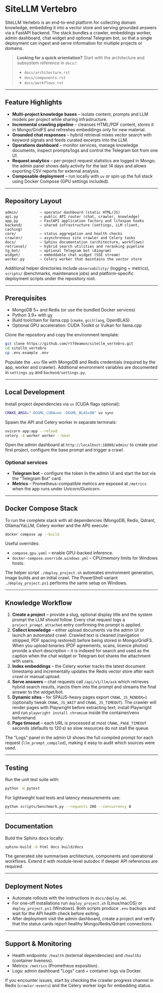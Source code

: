 # SiteLLM Vertebro

SiteLLM Vertebro is an end-to-end platform for collecting domain knowledge,
embedding it into a vector store and serving grounded answers via a FastAPI
backend.  The stack bundles a crawler, embeddings worker, admin dashboard,
chat widget and optional Telegram bot, so that a single deployment can ingest
and serve information for multiple projects or domains.

> **Looking for a quick orientation?** Start with the architecture and
> subsystem reference in `docs/`:
> - `docs/architecture.rst`
> - `docs/components.rst`
> - `docs/workflows.rst`

---

## Feature Highlights

- **Multi-project knowledge bases** – isolate content, prompts and LLM models
  per project while sharing infrastructure.
- **Incremental crawling pipeline** – cleanses HTML/PDF content, stores it in
  Mongo/GridFS and refreshes embeddings only for new material.
- **Grounded chat responses** – hybrid retrieval mixes vector search with
  keyword signals and feeds curated excerpts into the LLM.
- **Operations dashboard** – monitor services, manage knowledge documents,
  inspect prompts/logs and control the Telegram bot from one UI.
- **Request analytics** – per-project request statistics are logged in Mongo;
  the admin panel shows daily activity for the last 14 days and allows
  exporting CSV reports for external analysis.
- **Composable deployment** – run locally with `uv` or spin up the full stack
  using Docker Compose (GPU settings included).

---

## Repository Layout

```
admin/          – operator dashboard (static HTML/JS)
api.py          – public API router (chat, crawler, knowledge)
app.py          – FastAPI application factory and lifespan hooks
backend/        – shared infrastructure (settings, LLM client, caching)
core/           – status aggregation and health checks
crawler/        – asynchronous site crawler and Celery tasks
docs/           – Sphinx documentation (architecture, workflows)
retrieval/      – hybrid search utilities and reranking pipeline
tg_bot/         – optional Telegram bot (Aiogram)
widget/         – embeddable chat widget (SSE stream)
worker.py       – Celery worker that maintains the vector store
```

Additional helper directories include `observability/` (logging + metrics),
`scripts/` (benchmarks, maintenance jobs) and platform-specific deployment
scripts under the repository root.

---

## Prerequisites

- MongoDB 5+ and Redis (or use the bundled Docker services)
- Python 3.9+ with [uv](https://github.com/astral-sh/uv)
- Build toolchain for llama.cpp (`cmake`, `gcc`/`clang`, OpenBLAS)
- Optional GPU acceleration: CUDA Toolkit or Vulkan for llama.cpp

Clone the repository and copy the environment template:

```bash
git clone https://github.com/rtfdeamon/sitellm_vertebro.git
cd sitellm_vertebro
cp .env.example .env
```

Populate the `.env` file with MongoDB and Redis credentials (required by the
app, worker and crawler).  Additional environment variables are documented in
`settings.py` and `backend/settings.py`.

---

## Local Development

Install project dependencies via `uv` (CUDA flags optional):

```bash
CMAKE_ARGS="-DGGML_CUDA=on -DGGML_BLAS=ON" uv sync
```

Spawn the API and Celery worker in separate terminals:

```bash
uvicorn app:app --reload
celery -A worker worker --beat
```

Open the admin dashboard at `http://localhost:18080/admin/` to create your
first project, configure the base prompt and trigger a crawl.

### Optional services

- **Telegram bot** – configure the token in the admin UI and start the bot via
  the "Telegram Bot" card.
- **Metrics** – Prometheus-compatible metrics are exposed at `/metrics` when
  the app runs under Uvicorn/Gunicorn.

---

## Docker Compose Stack

To run the complete stack with all dependencies (MongoDB, Redis, Qdrant,
Ollama/YaLLM, Celery worker and the API) execute:

```bash
docker compose up --build
```

Useful overrides:

- `compose.gpu.yaml` – enable GPU-backed inference.
- `docker-compose.override.windows.yml` – CPU/memory limits for Windows hosts.

The helper script `./deploy_project.sh` automates environment generation,
image builds and an initial crawl.  The PowerShell variant `./deploy_project.ps1`
performs the same setup on Windows.

---

## Knowledge Workflow

1. **Create a project** – provide a slug, optional display title and the
   system prompt the LLM should follow.  Every chat request logs a
   `project_prompt_attached` entry confirming the prompt is applied.
2. **Collect knowledge** – either upload documents via the admin UI or launch
   an automated crawl.  Crawled text is cleaned (navigation stripped, PDF
   spacing restored) before being stored in Mongo/GridFS.  When you upload
   binaries (PDF agreements, scans, licence photos) provide a short
   description – it is indexed for search and used as the caption when the
   chat widget or Telegram bot shares the attachment with users.
3. **Index embeddings** – the Celery worker tracks the latest document
   timestamp and incrementally updates the Redis vector store after each
   crawl or manual upload.
4. **Serve answers** – chat requests call `/api/v1/llm/ask` which retrieves
   hybrid search results, injects them into the prompt and streams the final
   answer to the widget/bot.
5. **Dynamic sites** – for SPA/JS-heavy pages export `CRAWL_JS_RENDER=1`
   (optionally tweak `CRAWL_JS_WAIT` and `CRAWL_JS_TIMEOUT`). The crawler will
   render pages with Playwright before extracting text; install Playwright and
   run `playwright install chromium` inside the container/venv beforehand.
6. **Page timeout** – each URL is processed at most `CRAWL_PAGE_TIMEOUT`
   seconds (defaults to 120 s) so slow resources do not stall the queue.

The "Logs" panel in the admin UI shows the full compiled prompt for each
request (`llm_prompt_compiled`), making it easy to audit which sources were
used.

---

## Testing

Run the unit test suite with:

```bash
python -m pytest
```

For lightweight load tests and latency measurements use:

```bash
python scripts/benchmark.py --requests 200 --concurrency 8
```

---

## Documentation

Build the Sphinx docs locally:

```bash
sphinx-build -b html docs build/docs
```

The generated site summarises architecture, components and operational
workflows.  Extend it with module-level autodoc if deeper API references are
required.

---

## Deployment Notes

- Automate rollouts with the instructions in `docs/deploy.md`.
- For one-off installations run `deploy_project.sh` (Linux/macOS) or
  `deploy_project.ps1` (Windows).  Both scripts produce `.env` backups and wait
  for the API health check before exiting.
- After deployment visit the admin dashboard, create a project and verify that
  the status cards report healthy Mongo/Redis/Qdrant connections.

---

## Support & Monitoring

- Health endpoints: `/health` (external dependencies) and `/healthz`
  (container liveness).
- Metrics: `/metrics` (Prometheus exposition).
- Logs: admin dashboard "Logs" card + container logs via Docker.

If you encounter issues, start by checking the crawler progress channel in
Redis (`crawler:events`) and the Celery worker logs for embedding status.
